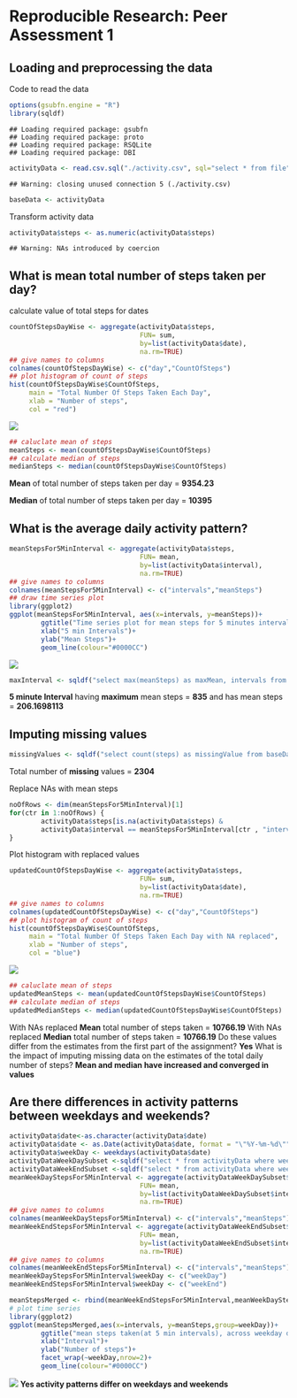 # Reproducible Research: Peer Assessment 1


## Loading and preprocessing the data
Code to read the data

```r
options(gsubfn.engine = "R")
library(sqldf)
```

```
## Loading required package: gsubfn
## Loading required package: proto
## Loading required package: RSQLite
## Loading required package: DBI
```

```r
activityData <- read.csv.sql("./activity.csv", sql="select * from file")
```

```
## Warning: closing unused connection 5 (./activity.csv)
```

```r
baseData <- activityData
```
Transform activity data

```r
activityData$steps <- as.numeric(activityData$steps)
```

```
## Warning: NAs introduced by coercion
```

## What is mean total number of steps taken per day?
calculate value of total steps for dates

```r
countOfStepsDayWise <- aggregate(activityData$steps, 
                                 FUN= sum, 
                                 by=list(activityData$date),
                                 na.rm=TRUE)
## give names to columns
colnames(countOfStepsDayWise) <- c("day","CountOfSteps")
## plot histogram of count of steps
hist(countOfStepsDayWise$CountOfSteps, 
     main = "Total Number Of Steps Taken Each Day",
     xlab = "Number of steps", 
     col = "red")
```

![](PA1_template_files/figure-html/unnamed-chunk-3-1.png) 

```r
## caluclate mean of steps
meanSteps <- mean(countOfStepsDayWise$CountOfSteps)
## calculate median of steps
medianSteps <- median(countOfStepsDayWise$CountOfSteps)
```

**Mean** of total number of steps taken per day =  **9354.23**

**Median** of total number of steps taken per day = **10395**


## What is the average daily activity pattern?

```r
meanStepsFor5MinInterval <- aggregate(activityData$steps, 
                                 FUN= mean, 
                                 by=list(activityData$interval),
                                 na.rm=TRUE)
## give names to columns
colnames(meanStepsFor5MinInterval) <- c("intervals","meanSteps")
## draw time series plot
library(ggplot2)
ggplot(meanStepsFor5MinInterval, aes(x=intervals, y=meanSteps))+
        ggtitle("Time series plot for mean steps for 5 minutes interval")+
        xlab("5 min Intervals")+
        ylab("Mean Steps")+
        geom_line(colour="#0000CC")
```

![](PA1_template_files/figure-html/unnamed-chunk-4-1.png) 

```r
maxInterval <- sqldf("select max(meanSteps) as maxMean, intervals from meanStepsFor5MinInterval")
```
**5 minute Interval** having **maximum** mean steps = **835** and has mean steps = **206.1698113**

## Imputing missing values

```r
missingValues <- sqldf("select count(steps) as missingValue from baseData where steps is \"NA\"")
```
Total number of **missing** values = **2304**

Replace NAs with mean steps

```r
noOfRows <- dim(meanStepsFor5MinInterval)[1]
for(ctr in 1:noOfRows) {
        activityData$steps[is.na(activityData$steps) & 
        activityData$interval == meanStepsFor5MinInterval[ctr , "intervals"]] <-   meanStepsFor5MinInterval[ctr, "meanSteps"]
}
```
Plot histogram with replaced values

```r
updatedCountOfStepsDayWise <- aggregate(activityData$steps, 
                                 FUN= sum, 
                                 by=list(activityData$date),
                                 na.rm=TRUE)
## give names to columns
colnames(updatedCountOfStepsDayWise) <- c("day","CountOfSteps")
## plot histogram of count of steps
hist(countOfStepsDayWise$CountOfSteps, 
     main = "Total Number Of Steps Taken Each Day with NA replaced",
     xlab = "Number of steps", 
     col = "blue")
```

![](PA1_template_files/figure-html/unnamed-chunk-7-1.png) 

```r
## caluclate mean of steps
updatedMeanSteps <- mean(updatedCountOfStepsDayWise$CountOfSteps)
## calculate median of steps
updatedMedianSteps <- median(updatedCountOfStepsDayWise$CountOfSteps)
```
With NAs replaced **Mean** total number of steps taken = **10766.19**
With NAs replaced **Median** total number of steps taken = **10766.19**
Do these values differ from the estimates from the first part of the assignment?
**Yes**
What is the impact of imputing missing data on the estimates of the total daily number of steps?
**Mean and median have increased and converged in values**

## Are there differences in activity patterns between weekdays and weekends?

```r
activityData$date<-as.character(activityData$date)
activityData$date <- as.Date(activityData$date, format = "\"%Y-%m-%d\"")
activityData$weekDay <- weekdays(activityData$date) 
activityDataWeekDaySubset <-sqldf("select * from activityData where weekDay != \"Saturday\" and weekDay != \"Sunday\"")
activityDataWeekEndSubset <-sqldf("select * from activityData where weekDay = \"Saturday\" or weekDay = \"Sunday\"")
meanWeekDayStepsFor5MinInterval <- aggregate(activityDataWeekDaySubset$steps, 
                                 FUN= mean, 
                                 by=list(activityDataWeekDaySubset$interval),
                                 na.rm=TRUE)
## give names to columns
colnames(meanWeekDayStepsFor5MinInterval) <- c("intervals","meanSteps")
meanWeekEndStepsFor5MinInterval <- aggregate(activityDataWeekEndSubset$steps, 
                                 FUN= mean, 
                                 by=list(activityDataWeekEndSubset$interval),
                                 na.rm=TRUE)
## give names to columns
colnames(meanWeekEndStepsFor5MinInterval) <- c("intervals","meanSteps")
meanWeekDayStepsFor5MinInterval$weekDay <- c("weekDay")
meanWeekEndStepsFor5MinInterval$weekDay <- c("weekEnd")

meanStepsMerged <- rbind(meanWeekEndStepsFor5MinInterval,meanWeekDayStepsFor5MinInterval)
# plot time series
library(ggplot2)
ggplot(meanStepsMerged,aes(x=intervals, y=meanSteps,group=weekDay))+
        ggtitle("mean steps taken(at 5 min intervals), across weekday days or weekend days")+
        xlab("Interval")+
        ylab("Number of steps")+
        facet_wrap(~weekDay,nrow=2)+
        geom_line(colour="#0000CC")
```

![](PA1_template_files/figure-html/unnamed-chunk-8-1.png) 
**Yes activity patterns differ on weekdays and weekends**
